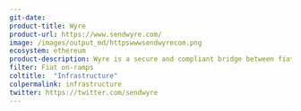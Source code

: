 ```yaml
---
git-date:
product-title: Wyre
product-url: https://www.sendwyre.com/
image: /images/output_md/httpswwwsendwyrecom.png
ecosystem: ethereum
product-description: Wyre is a secure and compliant bridge between fiat currencies and cryptocurrency.
filter: Fiat on-ramps
coltitle:  "Infrastructure"
colpermalink: infrastructure
twitter: https://twitter.com/sendwyre
---
```

